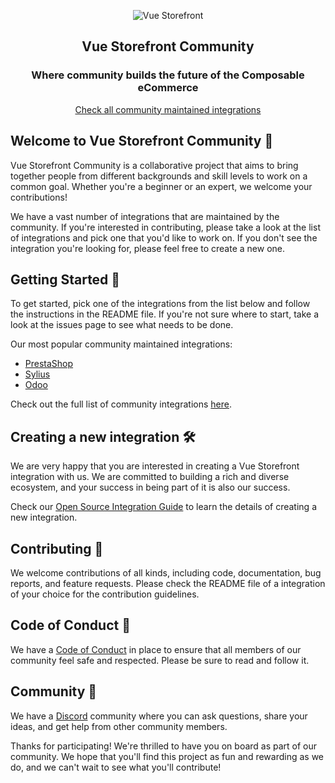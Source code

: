 <p align="center">
  <img src="https://user-images.githubusercontent.com/1626923/156934585-5c585b9f-53ff-4eee-beb3-a3a410c48d47.png" alt="Vue Storefront" />
</p>

<h2 align="center">
  Vue Storefront Community
</h2>

<h3 align="center">
  Where community builds the future of the Composable eCommerce
</h3>

<p align="center">
  <a href="https://github.com/orgs/vuestorefront-community/repositories">
    Check all community maintained integrations
  </a>
</p>

## **Welcome to Vue Storefront Community 🤗**

Vue Storefront Community is a collaborative project that aims to bring together people from different backgrounds and skill levels to work on a common goal. Whether you're a beginner or an expert, we welcome your contributions!

We have a vast number of integrations that are maintained by the community. If you're interested in contributing, please take a look at the list of integrations and pick one that you'd like to work on. If you don't see the integration you're looking for, please feel free to create a new one.

## **Getting Started 🚀**

To get started, pick one of the integrations from the list below and follow the instructions in the README file. If you're not sure where to start, take a look at the issues page to see what needs to be done.

Our most popular community maintained integrations:

- [PrestaShop](https://github.com/vuestorefront-community/prestashop)
- [Sylius](https://github.com/vuestorefront-community/sylius)
- [Odoo](https://github.com/vuestorefront-community/odoo)

Check out the full list of community integrations [here](https://github.com/orgs/vuestorefront-community/repositories).

## **Creating a new integration 🛠**

We are very happy that you are interested in creating a Vue Storefront integration with us. We are committed to building a rich and diverse ecosystem, and your success in being part of it is also our success.

Check our [Open Source Integration Guide](./OS_INTEGRATION_GUIDE.md) to learn the details of creating a new integration.

## **Contributing 🤝**

We welcome contributions of all kinds, including code, documentation, bug reports, and feature requests. Please check the README file of a integration of your choice for the contribution guidelines.

## **Code of Conduct 📜**

We have a [Code of Conduct](https://github.com/vuestorefront-community/.github/blob/main/CODE_OF_CONDUCT.md) in place to ensure that all members of our community feel safe and respected. Please be sure to read and follow it.

## **Community 🫶**

We have a [Discord](https://discord.vuestorefront.io/) community where you can ask questions, share your ideas, and get help from other community members.

Thanks for participating! We're thrilled to have you on board as part of our community. We hope that you'll find this project as fun and rewarding as we do, and we can't wait to see what you'll contribute!
